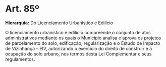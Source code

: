 # Art. 85º

**Hierarquia:** Do Licenciamento Urbanístico e Edilício

O licenciamento urbanístico e edilício compreende o conjunto de atos administrativos mediante os quais o Município analisa e aprova os projetos de parcelamento do solo, edificação, regularização e o Estudo de Impacto de Vizinhança – EIV, autorizando o exercício do direito de construir e a ocupação do solo urbano, nos termos desta Lei Complementar e seus regulamentos.






